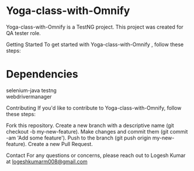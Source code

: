 # Yoga-class-with-Omnify


Yoga-class-with-Omnify is a TestNG project. This project was created for QA tester role.

Getting Started
To get started with Yoga-class-with-Omnify , follow these steps:


Dependencies
============
selenium-java
testng  
webdrivermanager

Contributing
If you'd like to contribute to Yoga-class-with-Omnify, follow these steps:

Fork this repository.
Create a new branch with a descriptive name (git checkout -b my-new-feature).
Make changes and commit them (git commit -am 'Add some feature').
Push to the branch (git push origin my-new-feature).
Create a new Pull Request.


Contact
For any questions or concerns, please reach out to Logesh Kumar at logeshkumarm008@gmail.com
